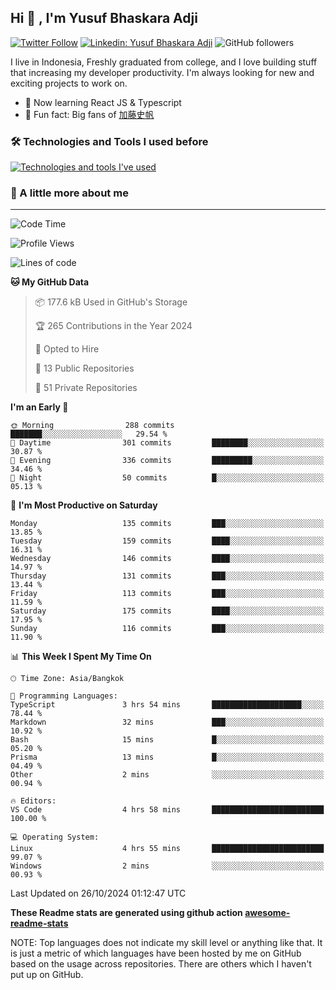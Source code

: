 ## Hi 👋 , I'm Yusuf Bhaskara Adji

[![Twitter Follow](https://img.shields.io/twitter/follow/frelein_asli?label=Follow)](https://twitter.com/intent/follow?screen_name=frelein_asli)
[![Linkedin: Yusuf Bhaskara Adji](https://img.shields.io/badge/-yusufadji-blue?style=flat-square&logo=Linkedin&logoColor=white&link=https://www.linkedin.com/in/yusuf-bhaskara-adji/)](https://www.linkedin.com/in/yusuf-bhaskara-adji/)
![GitHub followers](https://img.shields.io/github/followers/yusufadji?label=Follow&style=social)

I live in Indonesia, Freshly graduated from college, and I love building stuff that increasing my developer productivity. I'm always looking for new and exciting projects to work on.

- 🌱 Now learning React JS & Typescript
- 🐻 Fun fact: Big fans of [加藤史帆](https://www.instagram.com/katoshi.official/)

### 🛠️ Technologies and Tools I used before

[![Technologies and tools I've used](https://skillicons.dev/icons?i=html,css,js,ts,php,python,kotlin,tailwind,bootstrap,next,express,sequelize,mysql,prisma,firebase,vercel,vscode,androidstudio,bash,git,postman,figma,docker,linux&perline=12)](#)

### 🐣 A little more about me

---

<!--START_SECTION:waka-->
![Code Time](http://img.shields.io/badge/Code%20Time-1%2C111%20hrs%2045%20mins-blue)

![Profile Views](http://img.shields.io/badge/Profile%20Views-0-blue)

![Lines of code](https://img.shields.io/badge/From%20Hello%20World%20I%27ve%20Written-674.3%20thousand%20lines%20of%20code-blue)

**🐱 My GitHub Data** 

> 📦 177.6 kB Used in GitHub's Storage 
 > 
> 🏆 265 Contributions in the Year 2024
 > 
> 💼 Opted to Hire
 > 
> 📜 13 Public Repositories 
 > 
> 🔑 51 Private Repositories 
 > 
**I'm an Early 🐤** 

```text
🌞 Morning                288 commits         ███████░░░░░░░░░░░░░░░░░░   29.54 % 
🌆 Daytime                301 commits         ████████░░░░░░░░░░░░░░░░░   30.87 % 
🌃 Evening                336 commits         █████████░░░░░░░░░░░░░░░░   34.46 % 
🌙 Night                  50 commits          █░░░░░░░░░░░░░░░░░░░░░░░░   05.13 % 
```
📅 **I'm Most Productive on Saturday** 

```text
Monday                   135 commits         ███░░░░░░░░░░░░░░░░░░░░░░   13.85 % 
Tuesday                  159 commits         ████░░░░░░░░░░░░░░░░░░░░░   16.31 % 
Wednesday                146 commits         ████░░░░░░░░░░░░░░░░░░░░░   14.97 % 
Thursday                 131 commits         ███░░░░░░░░░░░░░░░░░░░░░░   13.44 % 
Friday                   113 commits         ███░░░░░░░░░░░░░░░░░░░░░░   11.59 % 
Saturday                 175 commits         ████░░░░░░░░░░░░░░░░░░░░░   17.95 % 
Sunday                   116 commits         ███░░░░░░░░░░░░░░░░░░░░░░   11.90 % 
```


📊 **This Week I Spent My Time On** 

```text
🕑︎ Time Zone: Asia/Bangkok

💬 Programming Languages: 
TypeScript               3 hrs 54 mins       ████████████████████░░░░░   78.44 % 
Markdown                 32 mins             ███░░░░░░░░░░░░░░░░░░░░░░   10.92 % 
Bash                     15 mins             █░░░░░░░░░░░░░░░░░░░░░░░░   05.20 % 
Prisma                   13 mins             █░░░░░░░░░░░░░░░░░░░░░░░░   04.49 % 
Other                    2 mins              ░░░░░░░░░░░░░░░░░░░░░░░░░   00.94 % 

🔥 Editors: 
VS Code                  4 hrs 58 mins       █████████████████████████   100.00 % 

💻 Operating System: 
Linux                    4 hrs 55 mins       █████████████████████████   99.07 % 
Windows                  2 mins              ░░░░░░░░░░░░░░░░░░░░░░░░░   00.93 % 
```


 Last Updated on 26/10/2024 01:12:47 UTC
<!--END_SECTION:waka-->

**These Readme stats are generated using github action [awesome-readme-stats](https://github.com/anmol098/waka-readme-stats)**

NOTE: Top languages does not indicate my skill level or anything like that. It is just a metric of which languages have been hosted by me on GitHub based on the usage across repositories. There are others which I haven't put up on GitHub.

